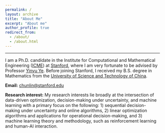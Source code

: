 ```yaml
---
permalink: /
layout: archive
title: "About Me"
excerpt: "About me"
author_profile: true
redirect_from: 
  - /about/
  - /about.html
---
```

* * *

I am a Ph.D. candidate in the Institute for Computational and Mathematical Engineering ([ICME](https://icme.stanford.edu/)) at [Stanford](https://www.stanford.edu/), where I am very fortunate to be advised by Professor [Yinyu Ye](https://web.stanford.edu/~yyye/). Before joining Stanford, I received my B.S. degree in Mathematics from the [University of Science and Technology of China](https://en.ustc.edu.cn/).

**Email:** [chunlin@stanford.edu](mailto:chunlin@stanford.edu)

**Research interest:** My research interests lie broadly at the intersection of data-driven optimization, decision-making under uncertainty, and machine learning with a primary focus on the following: 1) sequential decision-making under uncertainty and online algorithms, 2) linear optimization algorithms and applications for operational decision-making, and 3) machine learning theory and methodology, such as reinforcement learning and human-AI interaction.
